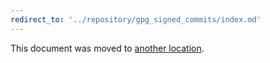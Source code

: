 ```yaml
---
redirect_to: '../repository/gpg_signed_commits/index.md'
---
```


This document was moved to [another location](../repository/gpg_signed_commits/index.md).

<!-- This redirect file can be deleted February 1, 2021, or later. -->
<!-- Before deletion, see: https://docs.gitlab.com/ee/development/documentation/#move-or-rename-a-page -->

